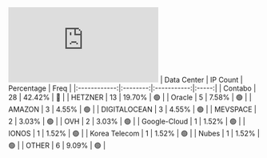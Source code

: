 ![Diagramm](https://github.com/111STAVR111/props/blob/main/Story/Decentralization/1/README.md)
| Data Center | IP Count | Percentage | Freq |
|:------------:|:--------:|:-----------:|:-----:|
| Contabo | 28 | 42.42% | 🔴 |
| HETZNER | 13 | 19.70% | 🟢 |
| Oracle | 5 | 7.58% | 🟢 |
| AMAZON | 3 | 4.55% | 🟢 |
| DIGITALOCEAN | 3 | 4.55% | 🟢 |
| MEVSPACE | 2 | 3.03% | 🟢 |
| OVH | 2 | 3.03% | 🟢 |
| Google-Cloud | 1 | 1.52% | 🟢 |
| IONOS | 1 | 1.52% | 🟢 |
| Korea Telecom | 1 | 1.52% | 🟢 |
| Nubes | 1 | 1.52% | 🟢 |
| OTHER | 6 | 9.09% | 🟢 |